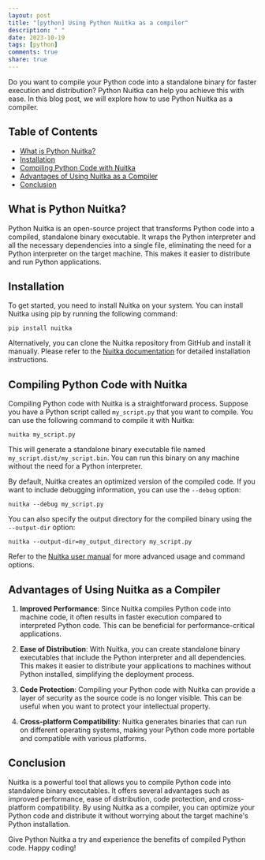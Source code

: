 ```yaml
---
layout: post
title: "[python] Using Python Nuitka as a compiler"
description: " "
date: 2023-10-19
tags: [python]
comments: true
share: true
---
```


Do you want to compile your Python code into a standalone binary for faster execution and distribution? Python Nuitka can help you achieve this with ease. In this blog post, we will explore how to use Python Nuitka as a compiler.

## Table of Contents
- [What is Python Nuitka?](#what-is-python-nuitka)
- [Installation](#installation)
- [Compiling Python Code with Nuitka](#compiling-python-code-with-nuitka)
- [Advantages of Using Nuitka as a Compiler](#advantages-of-using-nuitka-as-a-compiler)
- [Conclusion](#conclusion)

## What is Python Nuitka?

Python Nuitka is an open-source project that transforms Python code into a compiled, standalone binary executable. It wraps the Python interpreter and all the necessary dependencies into a single file, eliminating the need for a Python interpreter on the target machine. This makes it easier to distribute and run Python applications.

## Installation

To get started, you need to install Nuitka on your system. You can install Nuitka using pip by running the following command:

```
pip install nuitka
```

Alternatively, you can clone the Nuitka repository from GitHub and install it manually. Please refer to the [Nuitka documentation](https://nuitka.net/doc/user-manual.html#downloading-and-installing) for detailed installation instructions.

## Compiling Python Code with Nuitka

Compiling Python code with Nuitka is a straightforward process. Suppose you have a Python script called `my_script.py` that you want to compile. You can use the following command to compile it with Nuitka:

```
nuitka my_script.py
```

This will generate a standalone binary executable file named `my_script.dist/my_script.bin`. You can run this binary on any machine without the need for a Python interpreter.

By default, Nuitka creates an optimized version of the compiled code. If you want to include debugging information, you can use the `--debug` option:

```
nuitka --debug my_script.py
```

You can also specify the output directory for the compiled binary using the `--output-dir` option:

```
nuitka --output-dir=my_output_directory my_script.py
```

Refer to the [Nuitka user manual](https://nuitka.net/doc/user-manual.html) for more advanced usage and command options.

## Advantages of Using Nuitka as a Compiler

1. **Improved Performance**: Since Nuitka compiles Python code into machine code, it often results in faster execution compared to interpreted Python code. This can be beneficial for performance-critical applications.

2. **Ease of Distribution**: With Nuitka, you can create standalone binary executables that include the Python interpreter and all dependencies. This makes it easier to distribute your applications to machines without Python installed, simplifying the deployment process.

3. **Code Protection**: Compiling your Python code with Nuitka can provide a layer of security as the source code is no longer visible. This can be useful when you want to protect your intellectual property.

4. **Cross-platform Compatibility**: Nuitka generates binaries that can run on different operating systems, making your Python code more portable and compatible with various platforms.

## Conclusion

Nuitka is a powerful tool that allows you to compile Python code into standalone binary executables. It offers several advantages such as improved performance, ease of distribution, code protection, and cross-platform compatibility. By using Nuitka as a compiler, you can optimize your Python code and distribute it without worrying about the target machine's Python installation.

Give Python Nuitka a try and experience the benefits of compiled Python code. Happy coding!